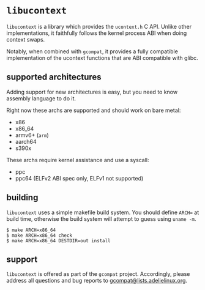 # `libucontext`

`libucontext` is a library which provides the `ucontext.h` C API.  Unlike other implementations,
it faithfully follows the kernel process ABI when doing context swaps.

Notably, when combined with `gcompat`, it provides a fully compatible implementation of the ucontext
functions that are ABI compatible with glibc.


## supported architectures

Adding support for new architectures is easy, but you need to know assembly language to do it.

Right now these archs are supported and should work on bare metal:

 * x86
 * x86_64
 * armv6+ (`arm`)
 * aarch64
 * s390x

These archs require kernel assistance and use a syscall:

 * ppc
 * ppc64 (ELFv2 ABI spec only, ELFv1 not supported)


## building

`libucontext` uses a simple makefile build system.  You should define `ARCH=` at build time, otherwise
the build system will attempt to guess using `uname -m`.

```
$ make ARCH=x86_64
$ make ARCH=x86_64 check
$ make ARCH=x86_64 DESTDIR=out install
```


## support

`libucontext` is offered as part of the `gcompat` project.  Accordingly, please address all questions
and bug reports to gcompat@lists.adelielinux.org.
